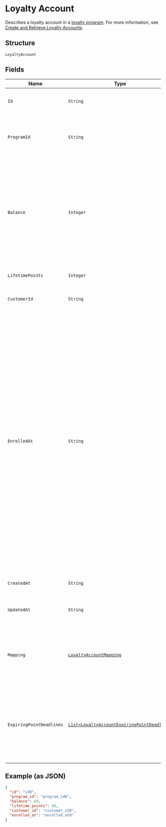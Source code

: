 
# Loyalty Account

Describes a loyalty account in a [loyalty program](../../doc/models/loyalty-program.md). For more information, see
[Create and Retrieve Loyalty Accounts](../../https://developer.squareup.com/docs/loyalty-api/loyalty-accounts).

## Structure

`LoyaltyAccount`

## Fields

| Name | Type | Tags | Description | Getter |
|  --- | --- | --- | --- | --- |
| `Id` | `String` | Optional | The Square-assigned ID of the loyalty account.<br>**Constraints**: *Maximum Length*: `36` | String getId() |
| `ProgramId` | `String` | Required | The Square-assigned ID of the [loyalty program](../../doc/models/loyalty-program.md) to which the account belongs.<br>**Constraints**: *Minimum Length*: `1`, *Maximum Length*: `36` | String getProgramId() |
| `Balance` | `Integer` | Optional | The available point balance in the loyalty account. If points are scheduled to expire, they are listed in the `expiring_point_deadlines` field.<br><br>Your application should be able to handle loyalty accounts that have a negative point balance (`balance` is less than 0). This might occur if a seller makes a manual adjustment or as a result of a refund or exchange. | Integer getBalance() |
| `LifetimePoints` | `Integer` | Optional | The total points accrued during the lifetime of the account. | Integer getLifetimePoints() |
| `CustomerId` | `String` | Optional | The Square-assigned ID of the [customer](../../doc/models/customer.md) that is associated with the account. | String getCustomerId() |
| `EnrolledAt` | `String` | Optional | The timestamp when the buyer joined the loyalty program, in RFC 3339 format. This field is used to display the **Enrolled On** or **Member Since** date in first-party Square products.<br><br>If this field is not set in a `CreateLoyaltyAccount` request, Square populates it after the buyer's first action on their account<br>(when `AccumulateLoyaltyPoints` or `CreateLoyaltyReward` is called). In first-party flows, Square populates the field when the buyer agrees to the terms of service in Square Point of Sale.<br><br>This field is typically specified in a `CreateLoyaltyAccount` request when creating a loyalty account for a buyer who already interacted with their account.<br>For example, you would set this field when migrating accounts from an external system. The timestamp in the request can represent a current or previous date and time, but it cannot be set for the future. | String getEnrolledAt() |
| `CreatedAt` | `String` | Optional | The timestamp when the loyalty account was created, in RFC 3339 format. | String getCreatedAt() |
| `UpdatedAt` | `String` | Optional | The timestamp when the loyalty account was last updated, in RFC 3339 format. | String getUpdatedAt() |
| `Mapping` | [`LoyaltyAccountMapping`](../../doc/models/loyalty-account-mapping.md) | Optional | Represents the mapping that associates a loyalty account with a buyer.<br><br>Currently, a loyalty account can only be mapped to a buyer by phone number. For more information, see<br>[Loyalty Overview](../../https://developer.squareup.com/docs/loyalty/overview). | LoyaltyAccountMapping getMapping() |
| `ExpiringPointDeadlines` | [`List<LoyaltyAccountExpiringPointDeadline>`](../../doc/models/loyalty-account-expiring-point-deadline.md) | Optional | The schedule for when points expire in the loyalty account balance. This field is present only if the account has points that are scheduled to expire.<br><br>The total number of points in this field equals the number of points in the `balance` field. | List<LoyaltyAccountExpiringPointDeadline> getExpiringPointDeadlines() |

## Example (as JSON)

```json
{
  "id": "id0",
  "program_id": "program_id0",
  "balance": 64,
  "lifetime_points": 88,
  "customer_id": "customer_id8",
  "enrolled_at": "enrolled_at0"
}
```

